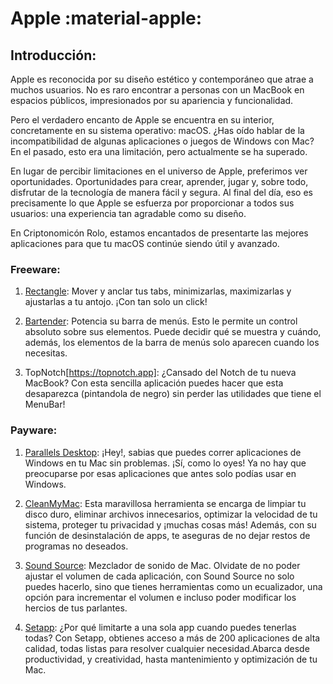 # Apple :material-apple:

## Introducción:
Apple es reconocida por su diseño estético y contemporáneo que atrae a muchos usuarios. No es raro encontrar a personas con un MacBook en espacios públicos, impresionados por su apariencia y funcionalidad.

Pero el verdadero encanto de Apple se encuentra en su interior, concretamente en su sistema operativo: macOS. ¿Has oído hablar de la incompatibilidad de algunas aplicaciones o juegos de Windows con Mac? En el pasado, esto era una limitación, pero actualmente se ha superado.

En lugar de percibir limitaciones en el universo de Apple, preferimos ver oportunidades. Oportunidades para crear, aprender, jugar y, sobre todo, disfrutar de la tecnología de manera fácil y segura. Al final del día, eso es precisamente lo que Apple se esfuerza por proporcionar a todos sus usuarios: una experiencia tan agradable como su diseño.

En Criptonomicón Rolo, estamos encantados de presentarte las mejores aplicaciones para que tu macOS continúe siendo útil y avanzado.

### Freeware:

1. [Rectangle](https://rectangleapp.com):
Mover y anclar tus tabs, minimizarlas, maximizarlas y ajustarlas a tu antojo. ¡Con tan solo un click!

2. [Bartender](https://www.macbartender.com):
Potencia su barra de menús. Esto le permite un control absoluto sobre sus elementos. Puede decidir qué se muestra y cuándo, además, los elementos de la barra de menús solo aparecen cuando los necesitas.

3. TopNotch[https://topnotch.app]:
¿Cansado del Notch de tu nueva MacBook? Con esta sencilla aplicación puedes hacer que esta desaparezca (pintandola de negro) sin perder las utilidades que tiene el MenuBar!

### Payware:
1. [Parallels Desktop](https://www.parallels.com/es/):
¡Hey!, sabias que puedes correr aplicaciones de Windows en tu Mac sin problemas. ¡Sí, como lo oyes! Ya no hay que preocuparse por esas  aplicaciones que antes solo podías usar en Windows. 

2. [CleanMyMac](https://cleanmymac.com):
Esta maravillosa herramienta se encarga de limpiar tu disco duro, eliminar archivos innecesarios, optimizar la velocidad de tu sistema, proteger tu privacidad y ¡muchas cosas más! Además, con su función de desinstalación de apps, te aseguras de no dejar restos de programas no deseados. 

3. [Sound Source](https://rogueamoeba.com/soundsource): 
Mezclador de sonido de Mac. Olvidate de no poder ajustar el volumen de cada aplicación, con Sound Source no solo puedes hacerlo, sino que tienes herramientas como un ecualizador, una opción para incrementar el volumen e incluso poder modificar los hercios de tus parlantes.

4. [Setapp](https://setapp.com/es):
¿Por qué limitarte a una sola app cuando puedes tenerlas todas? Con Setapp, obtienes acceso a más de 200 aplicaciones de alta calidad, todas listas para resolver cualquier necesidad.Abarca desde productividad, y creatividad, hasta mantenimiento y optimización de tu Mac.

